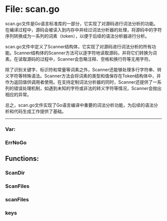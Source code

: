 # File: scan.go

scan.go文件是Go语言标准库的一部分，它实现了对源码进行词法分析的功能。在编译过程中，源码会被读入到内存中并经过词法分析器的处理，将源码中的字符序列转换成为一系列的词素（token），以便于后续的语法分析器进行分析。

scan.go文件中定义了Scanner结构体，它实现了对源码进行词法分析的所有功能。Scanner结构体的Scanner方法可以逐字符地读取源码，并将它们转换为词素。在读取源码的过程中，Scanner会忽略注释、空格和换行符等无用字符。

除了识别关键字、标识符和常量等词素之外，Scanner还能够处理多行字符串、转义字符等特殊语法。Scanner方法会将词素的类型和值保存在Token结构体中，并作为返回值供调用者使用。在支持定制词法分析器的同时，Scanner还提供了一系列的错误处理机制，如遇到未知的字符或非法的转义字符等情况，Scanner会抛出相应的异常。

总之，scan.go文件实现了Go语言编译中重要的词法分析功能，为后续的语法分析和代码生成工作提供了基础。




---

### Var:

### ErrNoGo





## Functions:

### ScanDir





### ScanFiles





### scanFiles





### keys





